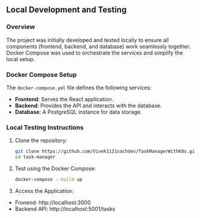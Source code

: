 ## Local Development and Testing

### Overview
The project was initially developed and tested locally to ensure all components (frontend, backend, and database) work seamlessly together. Docker Compose was used to orchestrate the services and simplify the local setup.

### Docker Compose Setup
The `docker-compose.yml` file defines the following services:
- **Frontend**: Serves the React application.
- **Backend**: Provides the API and interacts with the database.
- **Database**: A PostgreSQL instance for data storage.

### Local Testing Instructions
1. Clone the repository:
   ```bash
   git clone https://github.com/Vivek1121sachdev/TaskManagerWithK8s.git
   cd task-manager

2. Test using the Docker Compose:
    ```bash
    docker-compose --build up

3. Access the Application:
- Fronend: http://localhost:3000
- Backend API: http://localhost:5001/tasks